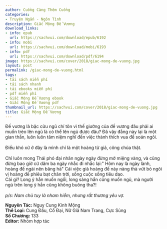 ```yaml
---
author: Cuồng Càng Thêm Cuồng
categories:
- Truyện Ngắn - Ngôn Tình
description: Giấc Mộng Đế Vương
download_links:
- info: epub
  url: https://sachvui.com/download/epub/6192
- info: mobi
  url: https://sachvui.com/download/mobi/6193
- info: pdf
  url: https://sachvui.com/download/pdf/6194
image: https://sachvui.com/cover/2018/giac-mong-de-vuong.jpg
layout: post
permalink: /giac-mong-de-vuong.html
tags:
- tải sách miễn phí
- tải sách nhanh
- tải ebooks miễn phí
- pdf miễn phí
- Giấc Mộng Đế Vương ebook
- Giấc Mộng Đế Vương pdf
thumbnail_url: https://sachvui.com/cover/2018/giac-mong-de-vuong.jpg
title: Giấc Mộng Đế Vương
---
```


 <div class="item-desc text-justify"> <p>Đế vương là bậc cửu ngũ chí tôn vì thế giường của đế vương đâu phải ai muốn trèo lên ngủ là có thể lên ngủ được đâu? Đã vậy đằng này lại là một gian thần, luôn luôn tâm niệm nghĩ đến việc thành thích vua để soán ngôi.<br><br>Điều khó xử ở đây là mình chỉ là một hoàng tử giả, công chúa thật.<br><br>Chỉ luôn mong Thái phó đại nhân ngày ngày đừng mở miệng vàng, và cũng đừng bao giờ cứ dăm ba ngày nhắc đi nhắc lại:" Hôm nay là ngày lành, hoàng đế ngài nên băng hà" Cái việc giả hoàng đế này nàng thà vứt bỏ ngôi vị hoàng đế phiêu bạt chân trời, sống cuộc sống tiêu dao.<br>Cái gì? Long ỷ hắn muốn ngồi, long sàng hắn cũng muốn ngủ, mà người ngủ trên long ỷ hắn cũng không buông tha?!<br><br><em>p/s: Nam chủ tuy là nham hiểm, nhưng rất thương yêu vợ.</em></p><p><strong>Nguyên Tác:</strong> Nguy Cung Kinh Mộng<br><strong>Thể Loại: </strong>Cung Đấu, Cổ Đại, Nữ Giả Nam Trang, Cực Sủng<br><strong>Số Chương:</strong> 133<br><strong>Editor: </strong>Nhóm hợp tác</p> </div>